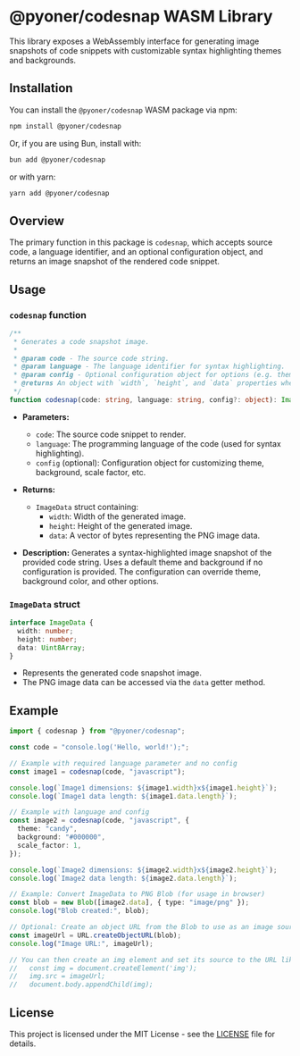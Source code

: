 # @pyoner/codesnap WASM Library

This library exposes a WebAssembly interface for generating image snapshots of code snippets with customizable syntax highlighting themes and backgrounds.

## Installation

You can install the `@pyoner/codesnap` WASM package via npm:

```bash
npm install @pyoner/codesnap
```

Or, if you are using Bun, install with:

```bash
bun add @pyoner/codesnap
```

or with yarn:

```bash
yarn add @pyoner/codesnap
```

## Overview

The primary function in this package is `codesnap`, which accepts source code, a language identifier, and an optional configuration object, and returns an image snapshot of the rendered code snippet.

## Usage

### `codesnap` function

```typescript
/**
 * Generates a code snapshot image.
 *
 * @param code - The source code string.
 * @param language - The language identifier for syntax highlighting.
 * @param config - Optional configuration object for options (e.g. theme, background).
 * @returns An object with `width`, `height`, and `data` properties where `data` is a Uint8Array of PNG bytes.
 */
function codesnap(code: string, language: string, config?: object): ImageData;
```

- **Parameters:**
  - `code`: The source code snippet to render.
  - `language`: The programming language of the code (used for syntax highlighting).
  - `config` (optional): Configuration object for customizing theme, background, scale factor, etc.

- **Returns:**
  - `ImageData` struct containing:
    - `width`: Width of the generated image.
    - `height`: Height of the generated image.
    - `data`: A vector of bytes representing the PNG image data.

- **Description:**
  Generates a syntax-highlighted image snapshot of the provided code string. Uses a default theme and background if no configuration is provided. The configuration can override theme, background color, and other options.

### `ImageData` struct

```typescript
interface ImageData {
  width: number;
  height: number;
  data: Uint8Array;
}
```

- Represents the generated code snapshot image.
- The PNG image data can be accessed via the `data` getter method.

## Example

```typescript
import { codesnap } from "@pyoner/codesnap";

const code = "console.log('Hello, world!');";

// Example with required language parameter and no config
const image1 = codesnap(code, "javascript");

console.log(`Image1 dimensions: ${image1.width}x${image1.height}`);
console.log(`Image1 data length: ${image1.data.length}`);

// Example with language and config
const image2 = codesnap(code, "javascript", {
  theme: "candy",
  background: "#000000",
  scale_factor: 1,
});

console.log(`Image2 dimensions: ${image2.width}x${image2.height}`);
console.log(`Image2 data length: ${image2.data.length}`);

// Example: Convert ImageData to PNG Blob (for usage in browser)
const blob = new Blob([image2.data], { type: "image/png" });
console.log("Blob created:", blob);

// Optional: Create an object URL from the Blob to use as an image source
const imageUrl = URL.createObjectURL(blob);
console.log("Image URL:", imageUrl);

// You can then create an img element and set its source to the URL like:
//   const img = document.createElement('img');
//   img.src = imageUrl;
//   document.body.appendChild(img);
```

## License

This project is licensed under the MIT License - see the [LICENSE](LICENSE) file for details.
